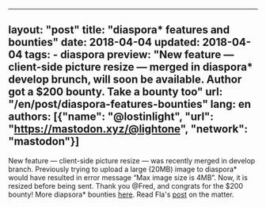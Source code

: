 
---
layout: "post"
title: "diaspora* features and bounties"
date: 2018-04-04
updated: 2018-04-04
tags:
    - diaspora
preview: "New feature — client-side picture resize — merged in diaspora* develop brunch, will soon be available. Author got a $200 bounty. Take a bounty too"
url: "/en/post/diaspora-features-bounties"
lang: en
authors: [{"name": "@lostinlight", "url": "https://mastodon.xyz/@lightone", "network": "mastodon"}]
---

New feature — client-side picture resize — was recently merged in develop branch. Previously trying to upload  a large (20MB) image to diaspora* would have resulted in error message “Max image size is 4MB”. Now, it is resized before being sent. Thank you @Fred, and congrats for the $200 bounty!
More diapsora* bounties [here](https://www.bountysource.com/teams/diaspora).
Read Fla's [post](https://diaspora-fr.org/posts/3444111) on the matter.
